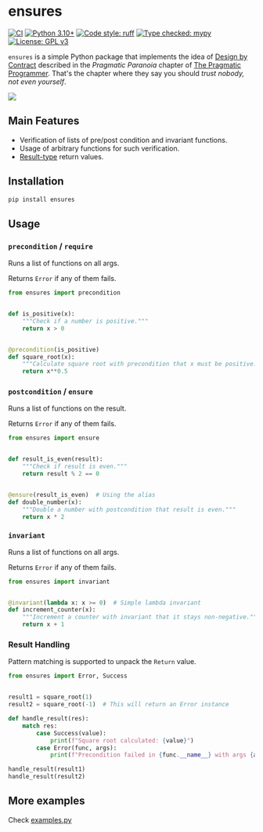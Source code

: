 # ensures

[![CI](https://github.com/brunodantas/ensures/actions/workflows/ci.yml/badge.svg)](https://github.com/brunodantas/ensures/actions/workflows/ci.yml)
[![Python 3.10+](https://img.shields.io/badge/python-3.10+-blue.svg)](https://www.python.org/downloads/)
[![Code style: ruff](https://img.shields.io/badge/code%20style-ruff-000000.svg)](https://github.com/astral-sh/ruff)
[![Type checked: mypy](https://img.shields.io/badge/type%20checked-mypy-blue.svg)](https://mypy-lang.org/)
[![License: GPL v3](https://img.shields.io/badge/License-GPLv3-blue.svg)](https://www.gnu.org/licenses/gpl-3.0)

`ensures` is a simple Python package that implements the idea of [Design by Contract](https://en.wikipedia.org/wiki/Design_by_contract) described in the *Pragmatic Paranoia* chapter of [The Pragmatic Programmer](https://en.wikipedia.org/wiki/The_Pragmatic_Programmer). That's the chapter where they say you should *trust nobody, not even yourself*.

![](trust.jpg)

## Main Features

- Verification of lists of pre/post condition and invariant functions.
- Usage of arbitrary functions for such verification.
- [Result-type](https://en.wikipedia.org/wiki/Result_type) return values.


## Installation

```bash
pip install ensures
```

## Usage

### `precondition` / `require`

Runs a list of functions on all args.

Returns `Error` if any of them fails.

```python
from ensures import precondition


def is_positive(x):
    """Check if a number is positive."""
    return x > 0


@precondition(is_positive)
def square_root(x):
    """Calculate square root with precondition that x must be positive."""
    return x**0.5
```

### `postcondition` / `ensure`

Runs a list of functions on the result.

Returns `Error` if any of them fails.

```python
from ensures import ensure


def result_is_even(result):
    """Check if result is even."""
    return result % 2 == 0


@ensure(result_is_even)  # Using the alias
def double_number(x):
    """Double a number with postcondition that result is even."""
    return x * 2
```


### `invariant`

Runs a list of functions on all args.

Returns `Error` if any of them fails.

```python
from ensures import invariant


@invariant(lambda x: x >= 0)  # Simple lambda invariant
def increment_counter(x):
    """Increment a counter with invariant that it stays non-negative."""
    return x + 1
```

### Result Handling

Pattern matching is supported to unpack the `Return` value.

```python
from ensures import Error, Success


result1 = square_root(1)
result2 = square_root(-1)  # This will return an Error instance

def handle_result(res):
    match res:
        case Success(value):
            print(f"Square root calculated: {value}")
        case Error(func, args):
            print(f"Precondition failed in {func.__name__} with args {args}")

handle_result(result1)
handle_result(result2)
```


## More examples

Check [examples.py](/src/ensures/examples.py)